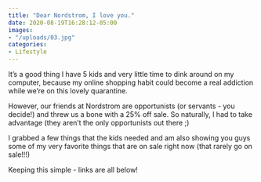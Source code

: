 ```yaml
---
title: "Dear Nordstrom, I love you."
date: 2020-08-19T16:28:12-05:00
images:
- "/uploads/03.jpg"
categories:
- Lifestyle
---
```


It’s a good thing I have 5 kids and very little time to dink around on my computer, because my online shopping habit could become a real addiction while we’re on this lovely quarantine. 

However, our friends at Nordstrom are opportunists (or servants - you decide!) and threw us a bone with a 25% off sale. So naturally, I had to take advantage (they aren’t the only opportunists out there ;)

I grabbed a few things that the kids needed and am also showing you guys some of my very favorite things that are on sale right now (that rarely go on sale!!!)  

Keeping this simple - links are all below! 